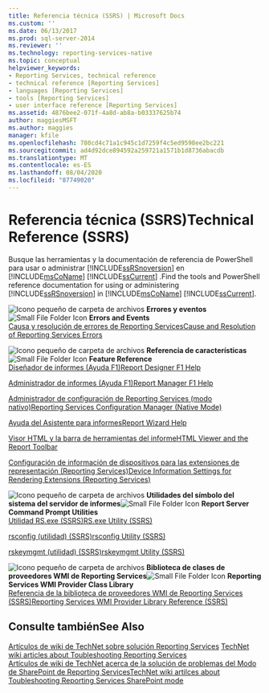 ```yaml
---
title: Referencia técnica (SSRS) | Microsoft Docs
ms.custom: ''
ms.date: 06/13/2017
ms.prod: sql-server-2014
ms.reviewer: ''
ms.technology: reporting-services-native
ms.topic: conceptual
helpviewer_keywords:
- Reporting Services, technical reference
- technical reference [Reporting Services]
- languages [Reporting Services]
- tools [Reporting Services]
- user interface reference [Reporting Services]
ms.assetid: 4876bee2-071f-4a8d-ab8a-b03337625b74
author: maggiesMSFT
ms.author: maggies
manager: kfile
ms.openlocfilehash: 780cd4c71a1c945c1d7259f4c5ed9598ee2bc221
ms.sourcegitcommit: ad4d92dce894592a259721a1571b1d8736abacdb
ms.translationtype: MT
ms.contentlocale: es-ES
ms.lasthandoff: 08/04/2020
ms.locfileid: "87749020"
---
```

# <a name="technical-reference-ssrs"></a><span data-ttu-id="60111-102">Referencia técnica (SSRS)</span><span class="sxs-lookup"><span data-stu-id="60111-102">Technical Reference (SSRS)</span></span>
  <span data-ttu-id="60111-103">Busque las herramientas y la documentación de referencia de PowerShell para usar o administrar [!INCLUDE[ssRSnoversion](../includes/ssrsnoversion-md.md)] en [!INCLUDE[msCoName](../includes/msconame-md.md)] [!INCLUDE[ssCurrent](../includes/sscurrent-md.md)] .</span><span class="sxs-lookup"><span data-stu-id="60111-103">Find the tools and PowerShell reference documentation for using or administering [!INCLUDE[ssRSnoversion](../includes/ssrsnoversion-md.md)] in [!INCLUDE[msCoName](../includes/msconame-md.md)] [!INCLUDE[ssCurrent](../includes/sscurrent-md.md)].</span></span>  
  
 <span data-ttu-id="60111-104">![Icono pequeño de carpeta de archivos](../../2014/integration-services/media/filefolder-small.gif "Icono pequeño de carpeta de archivos") **Errores y eventos**</span><span class="sxs-lookup"><span data-stu-id="60111-104">![Small File Folder Icon](../../2014/integration-services/media/filefolder-small.gif "Small File Folder Icon") **Errors and Events**</span></span>  
 [<span data-ttu-id="60111-105">Causa y resolución de errores de Reporting Services</span><span class="sxs-lookup"><span data-stu-id="60111-105">Cause and Resolution of Reporting Services Errors</span></span>](troubleshooting/cause-and-resolution-of-reporting-services-errors.md)  
  
 <span data-ttu-id="60111-106">![Icono pequeño de carpeta de archivos](../../2014/integration-services/media/filefolder-small.gif "Icono pequeño de carpeta de archivos") **Referencia de características**</span><span class="sxs-lookup"><span data-stu-id="60111-106">![Small File Folder Icon](../../2014/integration-services/media/filefolder-small.gif "Small File Folder Icon") **Feature Reference**</span></span>  
 [<span data-ttu-id="60111-107">Diseñador de informes (Ayuda F1)</span><span class="sxs-lookup"><span data-stu-id="60111-107">Report Designer F1 Help</span></span>](tools/report-designer-f1-help.md)  
  
 [<span data-ttu-id="60111-108">Administrador de informes (Ayuda F1)</span><span class="sxs-lookup"><span data-stu-id="60111-108">Report Manager F1 Help</span></span>](../../2014/reporting-services/report-manager-f1-help.md)  
  
 [<span data-ttu-id="60111-109">Administrador de configuración de Reporting Services &#40;modo nativo&#41;</span><span class="sxs-lookup"><span data-stu-id="60111-109">Reporting Services Configuration Manager &#40;Native Mode&#41;</span></span>](../sql-server/install/reporting-services-configuration-manager-native-mode.md)  
  
 [<span data-ttu-id="60111-110">Ayuda del Asistente para informes</span><span class="sxs-lookup"><span data-stu-id="60111-110">Report Wizard Help</span></span>](../../2014/reporting-services/report-wizard-help.md)  
  
 [<span data-ttu-id="60111-111">Visor HTML y la barra de herramientas del informe</span><span class="sxs-lookup"><span data-stu-id="60111-111">HTML Viewer and the Report Toolbar</span></span>](html-viewer-and-the-report-toolbar.md)  
  
 [<span data-ttu-id="60111-112">Configuración de información de dispositivos para las extensiones de representación &#40;Reporting Services&#41;</span><span class="sxs-lookup"><span data-stu-id="60111-112">Device Information Settings for Rendering Extensions &#40;Reporting Services&#41;</span></span>](device-information-settings-for-rendering-extensions-reporting-services.md)  
  
 <span data-ttu-id="60111-113">![Icono pequeño de carpeta de archivos](../../2014/integration-services/media/filefolder-small.gif "Icono pequeño de carpeta de archivos") **Utilidades del símbolo del sistema del servidor de informes**</span><span class="sxs-lookup"><span data-stu-id="60111-113">![Small File Folder Icon](../../2014/integration-services/media/filefolder-small.gif "Small File Folder Icon") **Report Server Command Prompt Utilities**</span></span>  
 [<span data-ttu-id="60111-114">Utilidad RS.exe &#40;SSRS&#41;</span><span class="sxs-lookup"><span data-stu-id="60111-114">RS.exe Utility &#40;SSRS&#41;</span></span>](tools/rs-exe-utility-ssrs.md)  
  
 [<span data-ttu-id="60111-115">rsconfig (utilidad) &#40;SSRS&#41;</span><span class="sxs-lookup"><span data-stu-id="60111-115">rsconfig Utility &#40;SSRS&#41;</span></span>](tools/rsconfig-utility-ssrs.md)  
  
 [<span data-ttu-id="60111-116">rskeymgmt (utilidad) &#40;SSRS&#41;</span><span class="sxs-lookup"><span data-stu-id="60111-116">rskeymgmt Utility &#40;SSRS&#41;</span></span>](tools/rskeymgmt-utility-ssrs.md)  
  
 <span data-ttu-id="60111-117">![Icono pequeño de carpeta de archivos](../../2014/integration-services/media/filefolder-small.gif "Icono pequeño de carpeta de archivos") **Biblioteca de clases de proveedores WMI de Reporting Services**</span><span class="sxs-lookup"><span data-stu-id="60111-117">![Small File Folder Icon](../../2014/integration-services/media/filefolder-small.gif "Small File Folder Icon") **Reporting Services WMI Provider Class Library**</span></span>  
 [<span data-ttu-id="60111-118">Referencia de la biblioteca de proveedores WMI de Reporting Services &#40;SSRS&#41;</span><span class="sxs-lookup"><span data-stu-id="60111-118">Reporting Services WMI Provider Library Reference &#40;SSRS&#41;</span></span>](wmi-provider-library-reference/reporting-services-wmi-provider-library-reference-ssrs.md)  
  
## <a name="see-also"></a><span data-ttu-id="60111-119">Consulte también</span><span class="sxs-lookup"><span data-stu-id="60111-119">See Also</span></span>  
 <span data-ttu-id="60111-120">[Artículos de wiki de TechNet sobre solución Reporting Services](https://go.microsoft.com/fwlink/?LinkID=209153) </span><span class="sxs-lookup"><span data-stu-id="60111-120">[TechNet wiki articles about Toubleshooting Reporting Services](https://go.microsoft.com/fwlink/?LinkID=209153) </span></span>  
 [<span data-ttu-id="60111-121">Artículos de wiki de TechNet acerca de la solución de problemas del Modo de SharePoint de Reporting Services</span><span class="sxs-lookup"><span data-stu-id="60111-121">TechNet wiki artilces about Toubleshooting Reporting Services SharePoint mode</span></span>](https://go.microsoft.com/fwlink/?LinkID=209158)  
  
  
